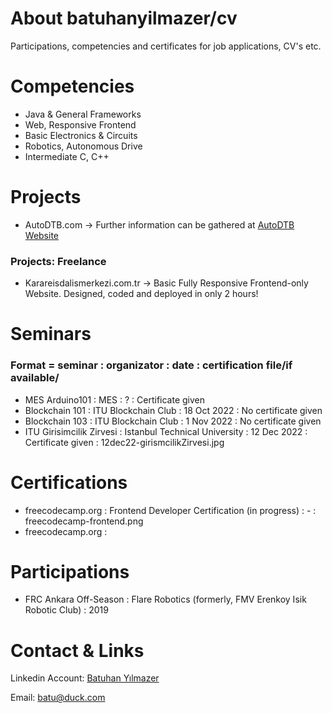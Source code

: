 # About batuhanyilmazer/cv
Participations, competencies and certificates for job applications, CV's etc.

# Competencies
  - Java & General Frameworks
  - Web, Responsive Frontend
  - Basic Electronics & Circuits
  - Robotics, Autonomous Drive
  - Intermediate C, C++

# Projects
  - AutoDTB.com -> Further information can be gathered at [AutoDTB Website](https://www.autodtb.com/ "Click to see AutoDTB Website!")
  
  ### Projects: Freelance
  - Karareisdalismerkezi.com.tr -> Basic Fully Responsive Frontend-only Website. Designed, coded and deployed in only 2 hours!

# Seminars 
### Format = seminar : organizator : date : certification file/if available/ 
  - MES Arduino101           : MES                           : ?                      : Certificate given
  - Blockchain 101           : ITU Blockchain Club           : 18 Oct 2022            : No certificate given
  - Blockchain 103           : ITU Blockchain Club           : 1 Nov 2022             : No certificate given
  - ITU Girisimcilik Zirvesi : Istanbul Technical University : 12 Dec 2022            : Certificate given : 12dec22-girismcilikZirvesi.jpg 

# Certifications
  - freecodecamp.org : Frontend Developer Certification (in progress) : - : freecodecamp-frontend.png
  - freecodecamp.org : 

# Participations
  - FRC Ankara Off-Season : Flare Robotics (formerly, FMV Erenkoy Isik Robotic Club) : 2019

# Contact & Links
Linkedin Account:
[Batuhan Yılmazer](https://www.linkedin.com/in/batuhan-y%C4%B1lmazer-236a13244/ "Click to see my LinkedIn Account!")

Email:
[batu@duck.com](mailto:batu@duck.com)
